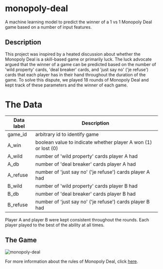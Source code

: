 # monopoly-deal

A machine learning model to predict the winner of a 1 vs 1 Monopoly Deal game based on a number of input features.

## Description

This project was inspired by a heated discussion about whether the Monopoly Deal is a skill-based game or primarily luck. The luck advocate argued that the winner of a game can be predicted based on the number of 'wild property' cards, 'deal breaker' cards, and 'just say no' ('je refuse') cards that each player has in their hand throughout the duration of the game. To solve this dispute, we played 18 rounds of Monopoly Deal and kept track of these parameters and the winner of each game. 

# The Data

| Data label                       | Description                                                    |
| -------------------------------  | -------------------------------------------------------------- |
| game_id                          | arbitrary id to identify game                                  |
| A_win                            | boolean value to indicate whether player A won (1) or lost (0) |
| A_wild                           | number of 'wild property' cards player A had                   |
| A_db                             | number of 'deal breaker' cards player A had                    |
| A_refuse                         | number of 'just say no' ('je refuse') cards player A had       |
| B_wild                           | number of 'wild property' cards player B had                   |
| B_db                             | number of 'deal breaker' cards player B had                    |
| B_refuse                         | number of 'just say no' ('je refuse') cards player B had       |

Player A and player B were kept consistent throughout the rounds. Each player played to the best of the ability at all times. 

## The Game
![monopoly-deal](https://github.com/paige-ingram/monopoly-deal/assets/77078416/25389d6a-05aa-45e8-a83b-1a6fbeede564)

For more information about the rules of Monopoly Deal, click [here](https://www.monopolydealrules.com/index.php?page=play). 
